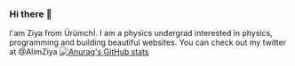 ### Hi there 👋

I'am Ziya from Ürümchİ. I am a physics undergrad interested in physics, programming and building beautiful websites. You can check out my twitter at @AlimZiya
[![Anurag's GitHub stats](https://github-readme-stats.vercel.app/api?username=YolbarsZiya1997)](https://github.com/Yolbars1997/github-readme-stats)

